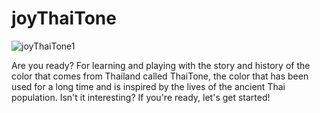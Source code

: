# joyThaiTone

![joyThaiTone1](https://github.com/jsongpob/wwdc23/blob/main/pictures/whatcard_origin.png)

Are you ready? For learning and playing with the story and history of the color that comes from Thailand called ThaiTone, the color that has been used for a long time and is inspired by the lives of the ancient Thai population. Isn't it interesting? If you're ready, let's get started!
